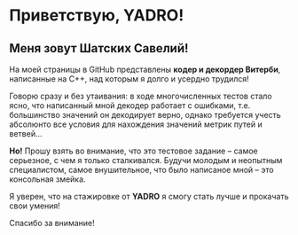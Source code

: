 # Приветствую, YADRO!
## Меня зовут Шатских Савелий!

  На моей страницы в GitHub представлены **кодер и декордер Витерби**, написанные на С++, над которым я долго и усердно трудился!

  Говорю сразу и без утаивания: в ходе многочисленных тестов стало ясно, что написанный мной декодер работает с ошибками, т.е. большинство значений он декодирует верно, однако требуется учесть абсолюнто все условия для нахождения значений метрик путей и ветвей...
  
  **Но!** Прошу взять во внимание, что это тестовое задание – самое серьезное, с чем я только сталкивался. Будучи молодым и неопытным специалистом, самое внушительное, что было написаное мной – это консольная змейка.

  Я уверен, что на стажировке от **YADRO** я смогу стать лучше и прокачать свои умения!

Спасибо за внимание!
